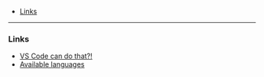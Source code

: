 - [Links](#links)
____

### Links

- [VS Code can do that?!](https://vscodecandothat.com/)
- [Available languages](https://code.visualstudio.com/docs/languages/identifiers)

